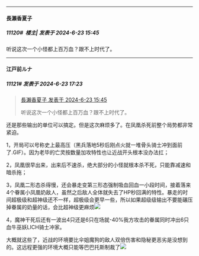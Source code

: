 ﻿
*****

####  長瀨香夏子  
##### 11120#         楼主| 发表于 2024-6-23 15:45

听说这次一个小怪都上百万血？跟不上时代了。


*****

####  江戸前ルナ  
##### 11121#       发表于 2024-6-23 17:23

<blockquote><a href="httphttps://bbs.saraba1st.com/2b/forum.php?mod=redirect&amp;goto=findpost&amp;pid=65346683&amp;ptid=1531637" target="_blank">長瀨香夏子 发表于 2024-6-23 15:45</a>

听说这次一个小怪都上百万血？跟不上时代了。</blockquote>
还是那些输出的单位可以搞定。但是这次麻烦多了。在凤凰杀死前整个局势都非常紧迫。

1，开局可以号称史上最高压（黑兵落地5秒后刚点火就一堆骨头骑士冲到面前了.GIF）。因为老毕的亡灵按数量加攻特性也让近战开头根本没办法扛；

2，凤凰很早出来，出来后不速杀，绝大部分的小怪就根本杀不死，只能靠减速和暗杀拖；

3，凤凰二形态杀得慢，还会暴走变第三形态强制吸血回血一小段时间，接着落来4个眷属小凤凰奶敌人，虽然之后敌人全体就失去了HP秒回满的特性。暴走的时间超极级和超神级还不一样，超极级会更早一些，所以如果超级级输出不要能碾压掉眷属的奶量的话，会比超神级更麻烦<img src="https://static.saraba1st.com/image/smiley/face2017/067.png" referrerpolicy="no-referrer">

4，魔神干死后还有一波出4只还是6只在场就-40%我方攻击的眷属同时冲出6只血牛巫妖LICH骑士冲家。

大概就这些了，近战的环境要比伞姐魔狗的敌人双倍伤害和隐秘更恶劣是没想到的。这远程更强的环境大概只能等巴巴托斯制裁了<img src="https://static.saraba1st.com/image/smiley/face2017/053.png" referrerpolicy="no-referrer">

